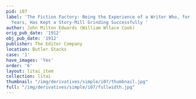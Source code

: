 ```yaml
---
pid: i07
label: 'The Fiction Factory: Being the Experience of a Writer Who, for Twenty-Two
  Years, Has Kept a Story-Mill Grinding Successfully '
author: John Milton Edwards (William Wllace Cook)
orig_pub_date: '1912'
obj_pub_date: '1912'
publisher: The Editor Company
location: Butler Stacks
case: '1'
have_images: 'Yes'
order: '6'
layout: litai_item
collection: litai
thumbnail: "/img/derivatives/simple/i07/thumbnail.jpg"
full: "/img/derivatives/simple/i07/fullwidth.jpg"
---
```

